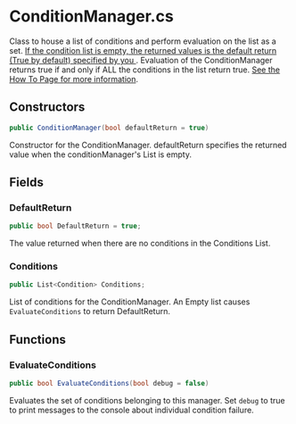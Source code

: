 # ConditionManager.cs
Class to house a list of conditions and perform evaluation on the list as a set. <u>If the condition list is empty, the returned values is the default return (True by default) specified by you </u>. Evaluation of the ConditionManager returns true if and only if ALL the conditions in the list return true. [See the How To Page for more information](./Documentation.md#how-to).

## Constructors
```cs
public ConditionManager(bool defaultReturn = true)
```
Constructor for the ConditionManager. defaultReturn specifies the returned value when the conditionManager's List is empty.

## Fields
### DefaultReturn
```cs
public bool DefaultReturn = true;
```
The value returned when there are no conditions in the Conditions List.

### Conditions
```cs
public List<Condition> Conditions;
```
List of conditions for the ConditionManager. An Empty list causes `EvaluateConditions` to return DefaultReturn.

## Functions
### EvaluateConditions
```cs
public bool EvaluateConditions(bool debug = false)
```
Evaluates the set of conditions belonging to this manager. Set `debug` to true to print messages to the console about individual condition failure.

